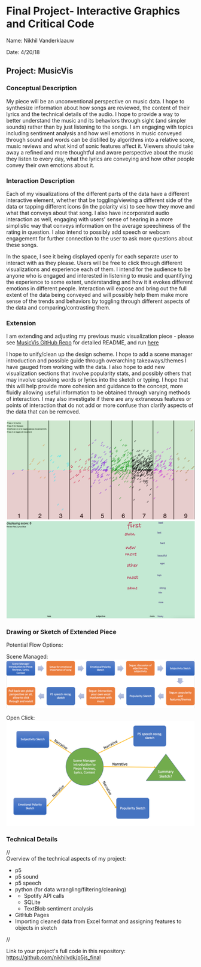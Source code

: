 # Final Project- Interactive Graphics and Critical Code

Name:  Nikhil Vanderklaauw

Date:  4/20/18

## Project: MusicVis

### Conceptual Description

My piece will be an unconventional perspective on music data. I hope to synthesize information about how songs are reviewed, the content of their lyrics and the technical details of the audio. I hope to provide a way to better understand the music and its behaviors through sight (and simpler sounds) rather than by just listening to the songs. I am engaging with topics including sentiment analysis and how well emotions in music conveyed through sound and words can be distilled by algorithms into a relative score, music reviews and what kind of sonic features affect it. Viewers should take away a refined and more thoughtful and aware perspective about the music they listen to every day, what the lyrics are conveying and how other people convey their own emotions about it.

### Interaction Description

Each of my visualizations of the different parts of the data have a different interactive element, whether that be toggling/viewing a different side of the data or tapping different icons (in the polarity vis) to see how they move and what that conveys about that song. I also have incorporated audio interaction as well, engaging with users' sense of hearing in a more simplistic way that conveys information on the average speechiness of the rating in question. I also intend to possibly add speech or webcam engagement for further connection to the user to ask more questions about these songs.

In the space, I see it being displayed openly for each separate user to interact with as they please. Users will be free to click through different visualizations and experience each of them. I intend for the audience to be anyone who is engaged and interested in listening to music and quantifying the experience to some extent, understanding and how it it evokes different emotions in different people. Interaction will expose and bring out the full extent of the data being conveyed and will possibly help them make more sense of the trends and behaviors by toggling through different aspects of the data and comparing/contrasting them.

### Extension 

I am extending and adjusting my previous music visualization piece - please see [MusicVis GitHub Repo]( https://github.com/nikhilvdk/MusicVis) for detailed README, and run [here](https://nikhilvdk.github.io/MusicVis/)

I hope to unify/clean up the design scheme. I hope to add a scene manager introduction and possible guide through overarching takeaways/themes I have gauged from working with the data. I also hope to add new visualization sections that involve popularity stats, and possibly others that may involve speaking words or lyrics into the sketch or typing. I hope that this will help provide more cohesion and guidance to the concept, more fluidly allowing useful information to be obtained through varying methods of interaction. I may also investigate if there are any extraneous features or points of interaction that do not add or more confuse than clarify aspects of the data that can be removed.

![emotionalpolarity](/images/emotionalpolarity.png)![subjectivity](/images/subjectivity.png)

### Drawing or Sketch of Extended Piece

Potential Flow Options:

Scene Managed: ![scenemanaged](/images/scenemanaged.png)

Open Click: ![openclick](/images/openclick.png)

### Technical Details
//   
Overview of the technical aspects of my project:
- p5
- p5 sound
- p5 speech
- python (for data wrangling/filtering/cleaning)
- - Spotify API calls
  - SQLite
  - TextBlob sentiment analysis
- GitHub Pages
- Importing cleaned data from Excel format and assigning features to objects in sketch

  
//



Link to your project's full code in this repository:  https://github.com/nikhilvdk/p5js_final